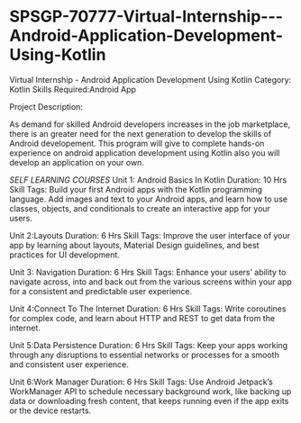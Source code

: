 # SPSGP-70777-Virtual-Internship---Android-Application-Development-Using-Kotlin
 Virtual Internship - Android Application Development Using Kotlin
Category: Kotlin
Skills Required:Android App

Project Description:

As demand for skilled Android developers increases in the job marketplace, there is an greater need for the next generation to develop the skills of Android developement.
This program will give to complete hands-on experience on android application development using Kotlin also you will develop an application on your own.
 
 *SELF LEARNING COURSES*
 Unit 1: Android Basics In Kotlin
Duration: 10 Hrs
Skill Tags: Build your first Android apps with the Kotlin programming language. Add images and text to your Android apps, and learn how to use classes, objects, and conditionals to create an interactive app for your users.

Unit 2:Layouts
Duration: 6 Hrs
Skill Tags: Improve the user interface of your app by learning about layouts, Material Design guidelines, and best practices for UI development.

Unit 3: Navigation
Duration: 6 Hrs
Skill Tags: Enhance your users’ ability to navigate across, into and back out from the various screens within your app for a consistent and predictable user experience.

Unit 4:Connect To The Internet
Duration: 6 Hrs
Skill Tags: Write coroutines for complex code, and learn about HTTP and REST to get data from the internet.

Unit 5:Data Persistence
Duration: 6 Hrs
Skill Tags: Keep your apps working through any disruptions to essential networks or processes for a smooth and consistent user experience.

Unit 6:Work Manager
Duration: 6 Hrs
Skill Tags: Use Android Jetpack’s WorkManager API to schedule necessary background work, like backing up data or downloading fresh content, that keeps running even if the app exits or the device restarts.

